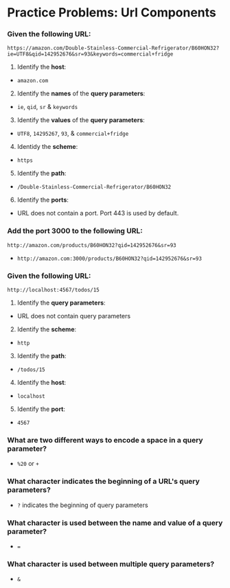 # Practice Problems: Url Components

### Given the following URL:
```https://amazon.com/Double-Stainless-Commercial-Refrigerator/B60HON32?ie=UTF8&qid=142952676&sr=93&keywords=commercial+fridge```

1. Identify the **host**:
  - `amazon.com`

2. Identify the **names** of the **query parameters**:
  - `ie`, `qid`, `sr` & `keywords`

3. Identify the **values** of the **query parameters**:
  - `UTF8`, `14295267`, `93`, & `commercial+fridge`

4. Identidy the **scheme**:
  - `https`

5. Identify the **path**:
  - `/Double-Stainless-Commercial-Refrigerator/B60HON32`

6. Identify the **ports**:
  - URL does not contain a port. Port 443 is used by default.

### Add the port 3000 to the following URL:
```http://amazon.com/products/B60HON32?qid=142952676&sr=93```

- `http://amazon.com:3000/products/B60HON32?qid=142952676&sr=93`

### Given the following URL:
```http://localhost:4567/todos/15```

1. Identify the **query parameters**:
  - URL does not contain query parameters

2. Identify the **scheme**:
  - `http`

3. Identify the **path**:
  - `/todos/15`

4. Identify the **host**:
  - `localhost`

5. Identify the **port**:
  - `4567`

### What are two different ways to encode a space in a query parameter?

- `%20` or `+`

### What character indicates the beginning of a URL's query parameters?

- `?` indicates the beginning of query parameters

### What character is used between the name and value of a query parameter?

- `=`

### What character is used between multiple query parameters?

- `&`